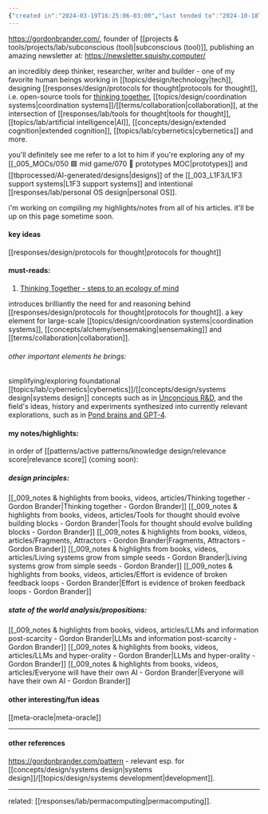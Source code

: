 ```yaml
---
{"created in":"2024-03-19T16:25:06-03:00","last tended to":"2024-10-18T14:02:26-03:00","tags":["person","research","knowledgemanagement","distributedsystems","cybernetics","top3","systemsscience","🌱"],"relevancescore":93,"dg-publish":true,"notestage":["🌱"],"created":"2024-03-19T16:25:06.818-03:00","updated":"2025-06-11T15:54:44.073-03:00","permalink":"/people/references/lab/gordon-brander/","dgPassFrontmatter":true}
---
```


https://gordonbrander.com/, founder of [[projects & tools/projects/lab/subconscious (tool)\|subconscious (tool)]], publishing an amazing newsletter at: https://newsletter.squishy.computer/

an incredibly deep thinker, researcher, writer and builder - one of my favorite human beings working in [[topics/design/technology\|tech]], designing [[responses/design/protocols for thought\|protocols for thought]], i.e. open-source tools for [thinking together](https://subconscious.substack.com/p/thinking-together), [[topics/design/coordination systems\|coordination systems]]/[[terms/collaboration\|collaboration]], at the intersection of [[responses/lab/tools for thought\|tools for thought]], [[topics/lab/artificial intelligence\|AI]], [[concepts/design/extended cognition\|extended cognition]], [[topics/lab/cybernetics\|cybernetics]] and more.

you'll definitely see me refer to a lot to him if you're exploring any of my [[_005_MOCs/050 🟩 mid game/070 🔩 prototypes MOC\|prototypes]] and [[tbprocessed/AI-generated/designs\|designs]] of the [[_003_L1F3/L1F3 support systems\|L1F3 support systems]] and intentional [[responses/lab/personal OS design\|personal OS]].

i'm working on compiling my highlights/notes from all of his articles. it'll be up on this page sometime soon.

#### key ideas

[[responses/design/protocols for thought\|protocols for thought]]

#### must-reads:

1) [Thinking Together - steps to an ecology of mind](https://subconscious.substack.com/p/thinking-together)

introduces brilliantly the need for and reasoning behind [[responses/design/protocols for thought\|protocols for thought]]. a key element for large-scale [[topics/design/coordination systems\|coordination systems]], [[concepts/alchemy/sensemaking\|sensemaking]] and [[terms/collaboration\|collaboration]].


###### other important elements he brings:

simplifying/exploring foundational [[topics/lab/cybernetics\|cybernetics]]/[[concepts/design/systems design\|systems design]] concepts such as in [Unconcious R&D](https://newsletter.squishy.computer/p/unconscious-r-and-d), and the field's ideas, history and experiments synthesized into currently relevant explorations, such as in [Pond brains and GPT-4](https://newsletter.squishy.computer/p/pond-brains-and-gpt-4).

#### my notes/highlights:

in order of [[patterns/active patterns/knowledge design/relevance score\|relevance score]] (coming soon):

##### design principles:
[[_009_notes & highlights from books, videos, articles/Thinking together - Gordon Brander\|Thinking together - Gordon Brander]]
[[_009_notes & highlights from books, videos, articles/Tools for thought should evolve building blocks - Gordon Brander\|Tools for thought should evolve building blocks - Gordon Brander]]
[[_009_notes & highlights from books, videos, articles/Fragments, Attractors - Gordon Brander\|Fragments, Attractors - Gordon Brander]]
[[_009_notes & highlights from books, videos, articles/Living systems grow from simple seeds - Gordon Brander\|Living systems grow from simple seeds - Gordon Brander]]
[[_009_notes & highlights from books, videos, articles/Effort is evidence of broken feedback loops - Gordon Brander\|Effort is evidence of broken feedback loops - Gordon Brander]]

##### state of the world analysis/propositions:
[[_009_notes & highlights from books, videos, articles/LLMs and information post-scarcity - Gordon Brander\|LLMs and information post-scarcity - Gordon Brander]]
[[_009_notes & highlights from books, videos, articles/LLMs and hyper-orality - Gordon Brander\|LLMs and hyper-orality - Gordon Brander]]
[[_009_notes & highlights from books, videos, articles/Everyone will have their own AI - Gordon Brander\|Everyone will have their own AI - Gordon Brander]]

#### other interesting/fun ideas

[[meta-oracle\|meta-oracle]]

---
#### other references

https://gordonbrander.com/pattern - relevant esp. for [[concepts/design/systems design\|systems design]]/[[topics/design/systems development\|development]].

---

related: [[responses/lab/permacomputing\|permacomputing]].